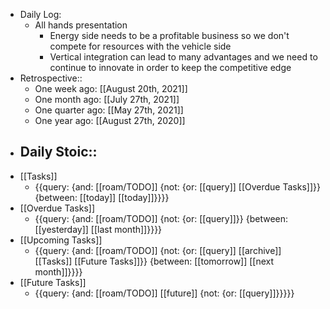 - Daily Log:
    - All hands presentation
        - Energy side needs to be a profitable business so we don't compete for resources with the vehicle side
        - Vertical integration can lead to many advantages and we need to continue to innovate in order to keep the competitive edge
- Retrospective::
    - One week ago: [[August 20th, 2021]]
    - One month ago: [[July 27th, 2021]]
    - One quarter ago: [[May 27th, 2021]]
    - One year ago: [[August 27th, 2020]]
- Daily Stoic::
    - 
- [[Tasks]]
    - {{query: {and: [[roam/TODO]] {not: {or: [[query]] [[Overdue Tasks]]}} {between: [[today]] [[today]]}}}}
- [[Overdue Tasks]]
    - {{query: {and: [[roam/TODO]] {not: {or: [[query]]}} {between: [[yesterday]] [[last month]]}}}}
- [[Upcoming Tasks]]
    - {{query: {and: [[roam/TODO]] {not: {or: [[query]] [[archive]] [[Tasks]] [[Future Tasks]]}} {between: [[tomorrow]] [[next month]]}}}}
- [[Future Tasks]]
    - {{query: {and: [[roam/TODO]] [[future]] {not: {or: [[query]]}}}}}
